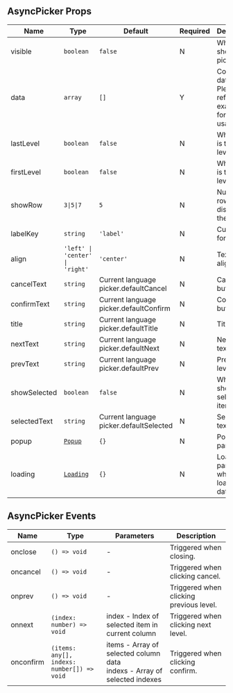 ## AsyncPicker Props

| Name         | Type                                                            | Default                                 | Required | Description                                               |
| ------------ | --------------------------------------------------------------- | --------------------------------------- | -------- | --------------------------------------------------------- |
| visible      | `boolean`                                                       | `false`                                 | N        | Whether to show the picker.                               |
| data         | `array`                                                         | `[]`                                    | Y        | Column data. Please refer to examples for specific usage. |
| lastLevel    | `boolean`                                                       | `false`                                 | N        | Whether it is the last level.                             |
| firstLevel   | `boolean`                                                       | `false`                                 | N        | Whether it is the first level.                            |
| showRow      | `3\|5\|7`                                                       | `5`                                     | N        | Number of rows to display in the column.                  |
| labelKey     | `string`                                                        | `'label'`                               | N        | Custom key for label.                                     |
| align        | `'left' \| 'center' \| 'right'`                                 | `'center'`                              | N        | Text alignment.                                           |
| cancelText   | `string`                                                        | Current language picker.defaultCancel   | N        | Cancel button text.                                       |
| confirmText  | `string`                                                        | Current language picker.defaultConfirm  | N        | Confirm button text.                                      |
| title        | `string`                                                        | Current language picker.defaultTitle    | N        | Title text.                                               |
| nextText     | `string`                                                        | Current language picker.defaultNext     | N        | Next level text.                                          |
| prevText     | `string`                                                        | Current language picker.defaultPrev     | N        | Previous level text.                                      |
| showSelected | `boolean`                                                       | `false`                                 | N        | Whether to show selected items.                           |
| selectedText | `string`                                                        | Current language picker.defaultSelected | N        | Selected text.                                            |
| popup        | [`Popup`](https://stdf.design/#/components?nav=popup&tab=1)     | `{}`                                    | N        | Popup parameters.                                         |
| loading      | [`Loading`](https://stdf.design/#/components?nav=loading&tab=1) | `{}`                                    | N        | Loading parameters when loading data.                     |

## AsyncPicker Events

| Name      | Type                                       | Parameters                                                                    | Description                             |
| --------- | ------------------------------------------ | ----------------------------------------------------------------------------- | --------------------------------------- |
| onclose   | `() => void`                               | -                                                                             | Triggered when closing.                 |
| oncancel  | `() => void`                               | -                                                                             | Triggered when clicking cancel.         |
| onprev    | `() => void`                               | -                                                                             | Triggered when clicking previous level. |
| onnext    | `(index: number) => void`                  | index - Index of selected item in current column                              | Triggered when clicking next level.     |
| onconfirm | `(items: any[], indexs: number[]) => void` | items - Array of selected column data<br />indexs - Array of selected indexes | Triggered when clicking confirm.        |
